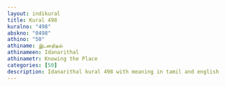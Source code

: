 ```yaml
---
layout: indikural
title: Kural 498
kuralno: "498"
abskno: "0498"
athino: "50"
athiname: இடனறிதல்
athinameen: Idanarithal
athinametr: Knowing the Place
categories: [50]
description: Idanarithal kural 498 with meaning in tamil and english 
---
```


